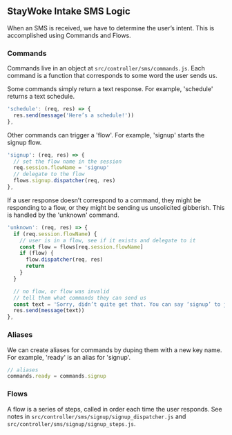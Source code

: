## StayWoke Intake SMS Logic

When an SMS is received, we have to determine the user’s intent. This is accomplished using Commands and Flows.

### Commands
Commands live in an object at `src/controller/sms/commands.js`. Each command is a function that corresponds to some word the user sends us.

Some commands simply return a text response. For example, 'schedule' returns a text schedule.

```js
'schedule': (req, res) => {
  res.send(message('Here’s a schedule!'))
},
```

Other commands can trigger a 'flow'. For example, 'signup' starts the signup flow.

```js
'signup': (req, res) => {
  // set the flow name in the session
  req.session.flowName = 'signup'
  // delegate to the flow
  flows.signup.dispatcher(req, res)
},
```

If a user response doesn’t correspond to a command, they might be responding to a flow, or they might be sending us unsolicited gibberish. This is handled by the 'unknown' command.

```js
'unknown': (req, res) => {
  if (req.session.flowName) {
    // user is in a flow, see if it exists and delegate to it
    const flow = flows[req.session.flowName]
    if (flow) {
      flow.dispatcher(req, res)
      return
    }
  }

  // no flow, or flow was invalid
  // tell them what commands they can send us
  const text = 'Sorry, didn’t quite get that. You can say ‘signup’ to join StayWoke, or ‘schedule’ for a list of upcoming events.'
  res.send(message(text))
},
```

### Aliases

We can create aliases for commands by duping them with a new key name. For example, 'ready' is an alias for 'signup'.

```js
// aliases
commands.ready = commands.signup
```

### Flows

A flow is a series of steps, called in order each time the user responds. See notes in `src/controller/sms/signup/signup_dispatcher.js` and `src/controller/sms/signup/signup_steps.js`.
